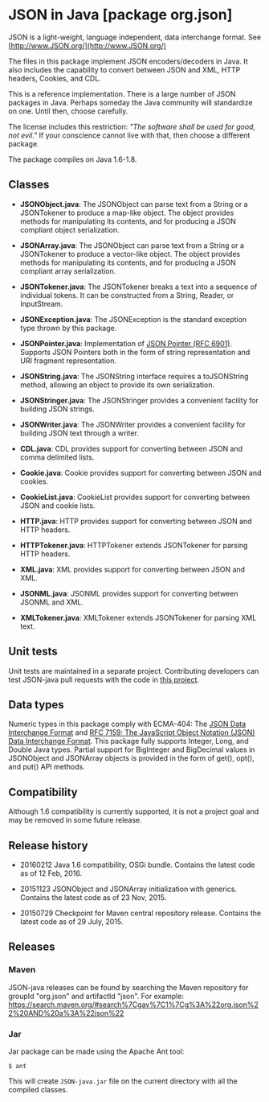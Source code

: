 # JSON in Java [package org.json]

JSON is a light-weight, language independent, data interchange format.
See [http://www.JSON.org/](http://www.JSON.org/)

The files in this package implement JSON encoders/decoders in Java.
It also includes the capability to convert between JSON and XML, HTTP
headers, Cookies, and CDL.

This is a reference implementation. There is a large number of JSON packages
in Java. Perhaps someday the Java community will standardize on one. Until
then, choose carefully.

The license includes this restriction: *"The software shall be used for good,
not evil."* If your conscience cannot live with that, then choose a different
package.

The package compiles on Java 1.6-1.8.

## Classes

- **JSONObject.java**: The JSONObject can parse text from a String or a JSONTokener
to produce a map-like object. The object provides methods for manipulating its
contents, and for producing a JSON compliant object serialization.

- **JSONArray.java**: The JSONObject can parse text from a String or a JSONTokener
to produce a vector-like object. The object provides methods for manipulating
its contents, and for producing a JSON compliant array serialization.

- **JSONTokener.java**: The JSONTokener breaks a text into a sequence of individual
tokens. It can be constructed from a String, Reader, or InputStream.

- **JSONException.java**: The JSONException is the standard exception type thrown
by this package.

- **JSONPointer.java**: Implementation of 
[JSON Pointer (RFC 6901)](https://tools.ietf.org/html/rfc6901). Supports
JSON Pointers both in the form of string representation and URI fragment
representation.

- **JSONString.java**: The JSONString interface requires a toJSONString method,
allowing an object to provide its own serialization.

- **JSONStringer.java**: The JSONStringer provides a convenient facility for
building JSON strings.

- **JSONWriter.java**: The JSONWriter provides a convenient facility for building
JSON text through a writer.

- **CDL.java**: CDL provides support for converting between JSON and comma
delimited lists.

- **Cookie.java**: Cookie provides support for converting between JSON and cookies.

- **CookieList.java**: CookieList provides support for converting between JSON and
cookie lists.

- **HTTP.java**: HTTP provides support for converting between JSON and HTTP headers.

- **HTTPTokener.java**: HTTPTokener extends JSONTokener for parsing HTTP headers.

- **XML.java**: XML provides support for converting between JSON and XML.

- **JSONML.java**: JSONML provides support for converting between JSONML and XML.

- **XMLTokener.java**: XMLTokener extends JSONTokener for parsing XML text.

## Unit tests

Unit tests are maintained in a separate project. Contributing developers can test 
JSON-java pull requests with the code in [this project](https://github.com/stleary/JSON-Java-unit-test).

## Data types

Numeric types in this package comply with ECMA-404: The [JSON Data Interchange Format](http://www.ecma-international.org/publications/files/ECMA-ST/ECMA-404.pdf) and 
[RFC 7159: The JavaScript Object Notation (JSON) Data Interchange Format](https://tools.ietf.org/html/rfc7159#section-6). 
This package fully supports Integer, Long, and Double Java types. Partial support 
for BigInteger and BigDecimal values in JSONObject and JSONArray objects is provided 
in the form of get(), opt(), and put() API methods.

## Compatibility

Although 1.6 compatibility is currently supported, it is not a project goal and may be
removed in some future release.

## Release history

- 20160212    Java 1.6 compatibility, OSGi bundle. Contains the latest code as of 12 Feb, 2016.

- 20151123    JSONObject and JSONArray initialization with generics. Contains the
latest code as of 23 Nov, 2015.

- 20150729    Checkpoint for Maven central repository release. Contains the latest code 
as of 29 July, 2015. 

## Releases

### Maven

JSON-java releases can be found by searching the Maven repository for groupId "org.json" 
and artifactId "json". For example: 
https://search.maven.org/#search%7Cgav%7C1%7Cg%3A%22org.json%22%20AND%20a%3A%22json%22

### Jar

Jar package can be made using the Apache Ant tool:

```
$ ant 
```

This will create `JSON-java.jar` file on the current directory with all the compiled classes.
